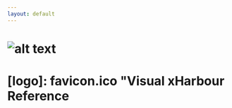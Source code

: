 ```yaml
---
layout: default
---
```

![alt text](favicon.ico "Logo Title Text 1")
====================

[logo]: favicon.ico "Visual xHarbour Reference
====================